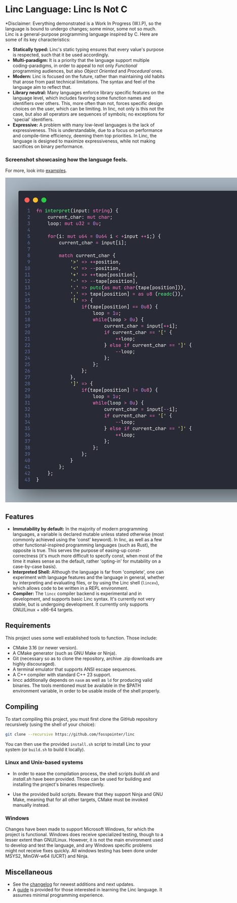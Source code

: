 # Linc Language: Linc Is Not C

*Disclaimer: Everything demonstrated is a Work In Progress (W.I.P), so the language is bound to undergo changes; some minor, some not so much.
Linc is a general-purpose programming language inspired by C.
Here are some of its key characteristics:

- **Statically typed:** Linc's static typing ensures that every value's purpose is respected, such that it be used accordingly.
- **Multi-paradigm:** It is a priority that the language support multiple coding-paradigms, in order to appeal to not only *Functional* programming audiences, but also *Object Oriented* and *Procedural* ones.
- **Modern:** Linc is focused on the future, rather than maintaining old habits that arose from past technical limitations. The syntax and feel of the language aim to reflect that.
- **Library neutral:** Many languages enforce library specific features on the language level, which includes favoring some function names and identifiers over others. This, more often than not, forces specific design choices on the user, which can be limiting. In linc, not only is this not the case, but also all operators are sequences of symbols; no exceptions for 'special' identifiers.
- **Expressive:** A problem with many low-level languages is the lack of expressiveness. This is understandable, due to a focus on performance and compile-time efficiency, deeming them top priorities. In Linc, the language is designed to maximize expressiveness, while not making sacrifices on binary performance.

### Screenshot showcasing how the language feels.

For more, look into [examples](./examples/).

<img src="./assets/images/screenshot.png" style="max-width: 64rem" alt="Code example (generated using CodeSnap)."/>

## Features

- **Immutability by default:** In the majority of modern programming languages, a variable is declared mutable unless stated otherwise (most commonly achieved using the 'const' keyword). In linc, as well as a few other functional-inspired programming languages (such as Rust), the opposite is true. This serves the purpose of easing-up const-correctness (it's much more difficult to specify const, when most of the time it makes sense as the default, rather 'opting-in' for mutability on a case-by-case basis).
- **Interpreted Shell:** Although the language is far from 'complete', one can experiment with language features and the language in general, whether by interpreting and evaluating files, or by using the Linc shell (`lincev`), which allows code to be written in a REPL environment.
- **Compiler:** The `lincc` compiler backend is experimental and in development, and supports basic Linc syntax. It's currently not very stable, but is undergoing development. It currently only supports GNU/Linux + x86-64 targets.

## Requirements

This project uses some well established tools to function. Those include:

- CMake 3.16 (or newer version).
- A CMake generator (such as GNU Make or Ninja).
- Git (necessary so as to clone the repository, archive .zip downloads are highly discouraged).
- A terminal emulator that supports ANSI escape sequences.
- A C++ compiler with standard C++ 23 support.
- lincc additionally depends on `nasm` as well as `ld` for producing valid binaries.
The tools mentioned must be available in the $PATH environment variable, in order to be usable inside of the shell properly.

## Compiling

To start compiling this project, you must first clone the GitHub repository recursively (using the shell of your choice):

```sh
git clone --recursive https://github.com/fosspointer/linc
```

You can then use the provided `install.sh` script to install Linc to your system (or `build.sh` to build it locally).

### Linux and Unix-based systems

- In order to ease the compilation process, the shell scripts *build.sh* and *install.sh* have been provided. Those can be used for building and installing the project's binaries respectively.

- Use the provided build scripts. Beware that they support Ninja and GNU Make, meaning that for all other targets, CMake must be invoked manually instead. 

### Windows

Changes have been made to support Microsoft Windows, for which the project is functional. Windows does receive specialized testing, though to a lesser extent than GNU/Linux. However, it is not the main environment used to develop and test the language, and any Windows specific problems might not receive fixes quickly. All windows testing has been done under MSYS2, MinGW-w64 (UCRT) and Ninja.

## Miscellaneous

- See the [changelog](./changelog.md) for newest additions and next updates.
- A [guide](./guide/0-getting_started.md) is provided for those interested in learning the Linc language. It assumes minimal programming experience.